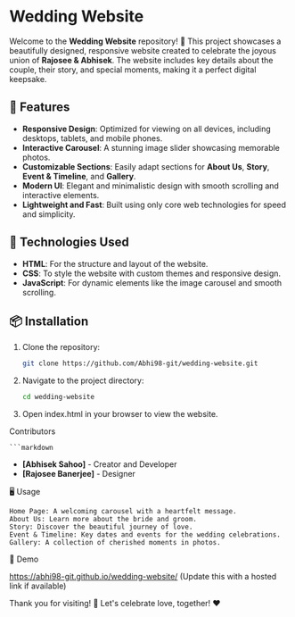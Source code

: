 # Wedding Website

Welcome to the **Wedding Website** repository! 🎉 This project showcases a beautifully designed, responsive website created to celebrate the joyous union of **Rajosee & Abhisek**. The website includes key details about the couple, their story, and special moments, making it a perfect digital keepsake.

## 🌟 Features

- **Responsive Design**: Optimized for viewing on all devices, including desktops, tablets, and mobile phones.
- **Interactive Carousel**: A stunning image slider showcasing memorable photos.
- **Customizable Sections**: Easily adapt sections for **About Us**, **Story**, **Event & Timeline**, and **Gallery**.
- **Modern UI**: Elegant and minimalistic design with smooth scrolling and interactive elements.
- **Lightweight and Fast**: Built using only core web technologies for speed and simplicity.

## 🚀 Technologies Used

- **HTML**: For the structure and layout of the website.
- **CSS**: To style the website with custom themes and responsive design.
- **JavaScript**: For dynamic elements like the image carousel and smooth scrolling.

## 📦 Installation

1. Clone the repository:
   ```bash
   git clone https://github.com/Abhi98-git/wedding-website.git

2. Navigate to the project directory:
    ```bash
    cd wedding-website

3. Open index.html in your browser to view the website.

Contributors

    ```markdown
   - **[Abhisek Sahoo]** - Creator and Developer
   - **[Rajosee Banerjee]** - Designer



🖥️ Usage

    Home Page: A welcoming carousel with a heartfelt message.
    About Us: Learn more about the bride and groom.
    Story: Discover the beautiful journey of love.
    Event & Timeline: Key dates and events for the wedding celebrations.
    Gallery: A collection of cherished moments in photos.

🎉 Demo

https://abhi98-git.github.io/wedding-website/ (Update this with a hosted link if available)

Thank you for visiting! 🥂 Let's celebrate love, together! ❤️

